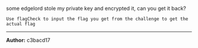 some edgelord stole my private key and encrypted it, can you get it back?

`Use flagCheck to input the flag you get from the challenge to get the actual flag`

---
**Author:** c3bacd17